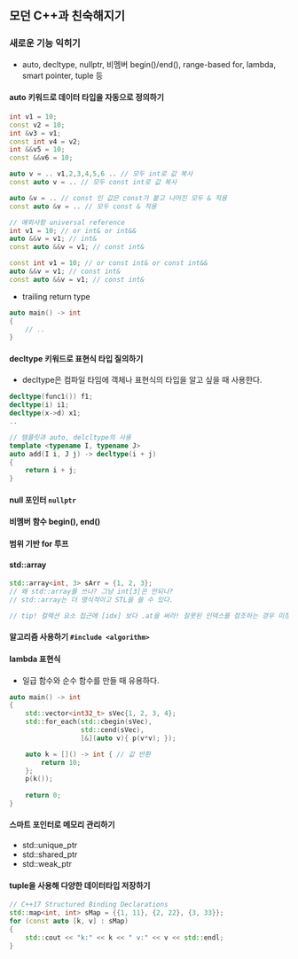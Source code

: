 ## 모던 C++과 친숙해지기

### 새로운 기능 익히기
* auto, decltype, nullptr, 비멤버 begin()/end(), range-based for, lambda, smart pointer, tuple 등

#### auto 키워드로 데이터 타입을 자동으로 정의하기
```C++
int v1 = 10;
const v2 = 10;
int &v3 = v1;
const int v4 = v2;
int &&v5 = 10;
const &&v6 = 10;

auto v = .. v1,2,3,4,5,6 .. // 모두 int로 값 복사
const auto v = .. // 모두 const int로 값 복사

auto &v = .. // const 인 값은 const가 붙고 나머진 모두 & 적용
const auto &v = .. // 모두 const & 적용

// 예외사항 universal reference
int v1 = 10; // or int& or int&&
auto &&v = v1; // int&
const auto &&v = v1; // const int&

const int v1 = 10; // or const int& or const int&&
auto &&v = v1; // const int&
const auto &&v = v1; // const int&
```

* trailing return type
```C++
auto main() -> int
{
    // ..
}
```

#### decltype 키워드로 표현식 타입 질의하기
* decltype은 컴파일 타임에 객체나 표현식의 타입을 알고 싶을 때 사용한다.
```C++
decltype(func1()) f1;
decltype(i) i1;
decltype(x->d) x1;
..

// 템플릿과 auto, delcltype의 사용
template <typename I, typename J>
auto add(I i, J j) -> decltype(i + j)
{
    return i + j;
}
```

#### null 포인터 ```nullptr```
#### 비멤버 함수 begin(), end()
#### 범위 기반 for 루프
#### std::array
```C++
std::array<int, 3> sArr = {1, 2, 3};
// 왜 std::array를 쓰나? 그냥 int[3]은 안되나?
// std::array는 더 명식적이고 STL을 쓸 수 있다.

// tip! 컬렉션 요소 접근에 [idx] 보다 .at을 써라! 잘못된 인덱스를 참조하는 경우 미정의 동작이 발생한다.
```

#### 알고리즘 사용하기 ```#include <algorithm>```
#### lambda 표현식
* 일급 함수와 순수 함수를 만들 때 유용하다.
```C++
auto main() -> int
{
    std::vector<int32_t> sVec{1, 2, 3, 4};
    std::for_each(std::cbegin(sVec),
                  std::cend(sVec),
                  [&](auto v){ p(v*v); });

    auto k = []() -> int { // 값 반환
        return 10;
    };
    p(k());
    
    return 0;
}
```

#### 스마트 포인터로 메모리 관리하기
* std::unique_ptr
* std::shared_ptr
* std::weak_ptr

#### tuple을 사용해 다양한 데이터타입 저장하기
```C++
// C++17 Structured Binding Declarations
std::map<int, int> sMap = {{1, 11}, {2, 22}, {3, 33}};
for (const auto [k, v] : sMap)
{
    std::cout << "k:" << k << " v:" << v << std::endl;
}
```
